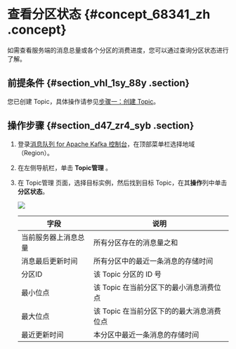 # 查看分区状态 {#concept_68341_zh .concept}

如需查看服务端的消息总量或各个分区的消费进度，您可以通过查询分区状态进行了解。

## 前提条件 {#section_vhl_1sy_88y .section}

您已创建 Topic，具体操作请参见[步骤一：创建 Topic](../cn.zh-CN/快速入门/步骤三：创建资源.md#section_zm0_ysj_343)。

## 操作步骤 {#section_d47_zr4_syb .section}

1.  登录[消息队列 for Apache Kafka 控制台](https://kafka.console.aliyun.com)，在顶部菜单栏选择地域（Region）。

2.  在左侧导航栏，单击 **Topic管理** 。

3.  在 Topic管理 页面，选择目标实例，然后找到目标 Topic，在其**操作**列中单击**分区状态**。

    ![](http://static-aliyun-doc.oss-cn-hangzhou.aliyuncs.com/assets/img/998830/156861535657139_zh-CN.png)

    |字段|说明|
    |--|--|
    |当前服务器上消息总量|所有分区存在的消息量之和|
    |消息最后更新时间|所有分区中的最近一条消息的存储时间|
    |分区ID|该 Topic 分区的 ID 号|
    |最小位点|该 Topic 在当前分区下的最小消息消费位点|
    |最大位点|该 Topic 在当前分区下的的最大消息消费位点|
    |最近更新时间|本分区中最近一条消息的存储时间|


